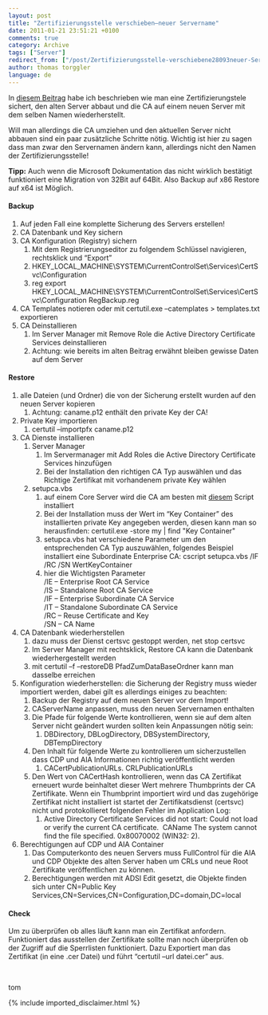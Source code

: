 ```yaml
---
layout: post
title: "Zertifizierungsstelle verschieben–neuer Servername"
date: 2011-01-21 23:51:21 +0100
comments: true
category: Archive
tags: ["Server"]
redirect_from: ["/post/Zertifizierungsstelle-verschiebene28093neuer-Servername", "/post/zertifizierungsstelle-verschiebene28093neuer-servername"]
author: thomas torggler
language: de
---
```

<!-- more -->
<p>In <a href="/post/Zertifizierungsstelle-verschieben-(BackupRestore).aspx">diesem Beitrag</a> habe ich beschrieben wie man eine Zertifizierungstele sichert, den alten Server abbaut und die CA auf einem neuen Server mit dem selben Namen wiederherstellt. </p>  <p>Will man allerdings die CA umziehen und den aktuellen Server nicht abbauen sind ein paar zusätzliche Schritte nötig. Wichtig ist hier zu sagen dass man zwar den Servernamen ändern kann, allerdings nicht den Namen der Zertifizierungsstelle!</p>  <p><strong>Tipp:</strong> Auch wenn die Microsoft Dokumentation das nicht wirklich bestätigt funktioniert eine Migration von 32Bit auf 64Bit. Also Backup auf x86 Restore auf x64 ist Möglich.</p>  <h4>Backup</h4>  <ol>   <li>Auf jeden Fall eine komplette Sicherung des Servers erstellen! </li>    <li>CA Datenbank und Key sichern </li>    <li>CA Konfiguration (Registry) sichern      <ol>       <li>Mit dem Registrierungseditor zu folgendem Schlüssel navigieren, rechtsklick und “Export” </li>        <li>HKEY_LOCAL_MACHINE\SYSTEM\CurrentControlSet\Services\CertSvc\Configuration </li>        <li>reg export HKEY_LOCAL_MACHINE\SYSTEM\CurrentControlSet\Services\CertSvc\Configuration RegBackup.reg </li>     </ol>   </li>    <li>CA Templates notieren oder mit certutil.exe –catemplates &gt; templates.txt exportieren </li>    <li>CA Deinstallieren      <ol>       <li>Im Server Manager mit Remove Role die Active Directory Certificate Services deinstallieren </li>        <li>Achtung: wie bereits im alten Beitrag erwähnt bleiben gewisse Daten auf dem Server </li>     </ol>   </li> </ol>  <h4>Restore</h4>  <ol>   <li>alle Dateien (und Ordner) die von der Sicherung erstellt wurden auf den neuen Server kopieren      <ol>       <li>Achtung: caname.p12 enthält den private Key der CA! </li>     </ol>   </li>    <li>Private Key importieren      <ol>       <li>certutil –importpfx caname.p12 </li>     </ol>   </li>    <li>CA Dienste installieren      <ol>       <li>Server Manager          <ol>           <li>Im Servermanager mit Add Roles die Active Directory Certificate Services hinzufügen </li>            <li>Bei der Installation den richtigen CA Typ auswählen und das Richtige Zertifikat mit vorhandenem private Key wählen </li>         </ol>       </li>        <li>setupca.vbs          <ol>           <li>auf einem Core Server wird die CA am besten mit <a href="http://technet.microsoft.com/en-us/library/ee918754(WS.10).aspx">diesem</a> Script installiert </li>            <li>Bei der Installation muss der Wert im “Key Container” des installierten private Key angegeben werden, diesen kann man so herausfinden: certutil.exe -store my | find &quot;Key Container&quot; </li>            <li>setupca.vbs hat verschiedene Parameter um den entsprechenden CA Typ auszuwählen, folgendes Beispiel installiert eine Subordinate Enterprise CA: cscript setupca.vbs /IF /RC /SN WertKeyContainer </li>            <li>hier die Wichtigsten Parameter              <br />/IE – Enterprise Root CA Service               <br />/IS – Standalone Root CA Service               <br />/IF – Enterprise Subordinate CA Service               <br />/IT – Standalone Subordinate CA Service               <br />/RC – Reuse Certificate and Key               <br />/SN – CA Name </li>         </ol>       </li>     </ol>   </li>    <li>CA Datenbank wiederherstellen      <ol>       <li>dazu muss der Dienst certsvc gestoppt werden, net stop certsvc </li>        <li>Im Server Manager mit rechtsklick, Restore CA kann die Datenbank wiederhergestellt werden </li>        <li>mit certutil –f –restoreDB PfadZumDataBaseOrdner kann man dasselbe erreichen </li>     </ol>   </li>    <li>Konfiguration wiederherstellen: die Sicherung der Registry muss wieder importiert werden, dabei gilt es allerdings einiges zu beachten:      <ol>       <li>Backup der Registry auf dem neuen Server vor dem Import! </li>        <li>CAServerName anpassen, muss den neuen Servernamen enthalten </li>        <li>Die Pfade für folgende Werte kontrollieren, wenn sie auf dem alten Server nicht geändert wurden sollten kein Anpassungen nötig sein:          <ol>           <li>DBDirectory, DBLogDirectory, DBSystemDirectory, DBTempDirectory </li>         </ol>       </li>        <li>Den Inhalt für folgende Werte zu kontrollieren um sicherzustellen dass CDP und AIA Informationen richtig veröffentlicht werden          <ol>           <li>CACertPublicationURLs. CRLPublicationURLs </li>         </ol>       </li>        <li>Den Wert von CACertHash kontrollieren, wenn das CA Zertifikat erneuert wurde beinhaltet dieser Wert mehrere Thumbprints der CA Zertifikate. Wenn ein Thumbprint importiert wird und das zugehörige Zertifikat nicht installiert ist startet der Zertifikatsdienst (certsvc) nicht und protokollieret folgenden Fehler im Application Log:          <ol>           <li>Active Directory Certificate Services did not start: Could not load or verify the current CA certificate.&#160; CAName The system cannot find the file specified. 0x80070002 (WIN32: 2). </li>         </ol>       </li>     </ol>   </li>    <li>Berechtigungen auf CDP und AIA Container      <ol>       <li>Das Computerkonto des neuen Servers muss FullControl für die AIA und CDP Objekte des alten Server haben um CRLs und neue Root Zertifikate veröffentlichen zu können. </li>        <li>Berechtigungen werden mit ADSI Edit gesetzt, die Objekte finden sich unter CN=Public Key Services,CN=Services,CN=Configuration,DC=domain,DC=local </li>     </ol>   </li> </ol>  <h4>Check</h4>  <p>Um zu überprüfen ob alles läuft kann man ein Zertifikat anfordern. Funktioniert das ausstellen der Zertifikate sollte man noch überprüfen ob der Zugriff auf die Sperrlisten funktioniert. Dazu Exportiert man das Zertifikat (in eine .cer Datei) und führt “certutil –url datei.cer” aus.</p>  <p>&#160;</p>  <p>tom</p>
{% include imported_disclaimer.html %}
